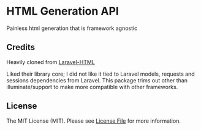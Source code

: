 # HTML Generation API
Painless html generation that is framework agnostic

## Credits
Heavily cloned from [Laravel-HTML](https://github.com/spatie/laravel-html)

Liked their library core; I did not like it tied to Laravel models, requests and sessions
dependencies from Laravel. This package trims out other than illuminate/support to make more compatible with other frameworks.

## License

The MIT License (MIT). Please see [License File](LICENSE.md) for more information.
